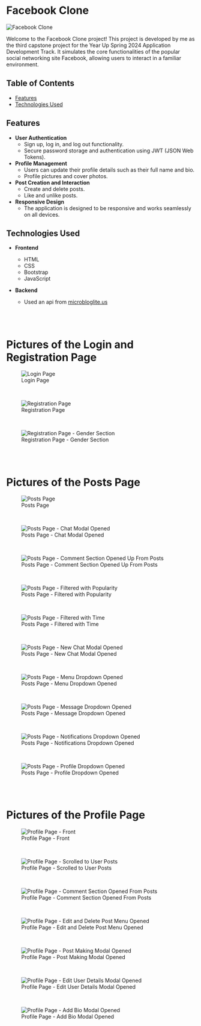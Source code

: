 # Facebook Clone

![Facebook Clone](/images/Profile%20Page%20-%20Front.jpg)

Welcome to the Facebook Clone project! This project is developed by me as the third capstone project for the Year Up Spring 2024 Application Development Track. It simulates the core functionalities of the popular social networking site Facebook, allowing users to interact in a familiar environment.

## Table of Contents

- [Features](#features)
- [Technologies Used](#technologies-used)

## Features

- **User Authentication**
  - Sign up, log in, and log out functionality.
  - Secure password storage and authentication using JWT (JSON Web Tokens).
- **Profile Management**
  - Users can update their profile details such as their full name and bio.
  - Profile pictures and cover photos.
- **Post Creation and Interaction**
  - Create and delete posts.
  - Like and unlike posts.
- **Responsive Design**
  - The application is designed to be responsive and works seamlessly on all devices.

## Technologies Used

- **Frontend**
  - HTML
  - CSS
  - Bootstrap
  - JavaScript

- **Backend**
  - Used an api from [microbloglite.us](http://microbloglite.us-east-2.elasticbeanstalk.com/)

<br />
<br />

# Pictures of the Login and Registration Page
<figure>
    <img src="/images/Login Page.jpg"
         alt="Login Page">
    <figcaption>Login Page</figcaption>
</figure>

<br />

<figure>
    <img src="/images/Registration Page.jpg"
         alt="Registration Page">
    <figcaption>Registration Page</figcaption>
</figure>

<br />

<figure>
    <img src="/images/Registration Page - Custom Gender Selected.jpg"
         alt="Registration Page - Gender Section">
    <figcaption>Registration Page - Gender Section</figcaption>
</figure>

<br />
<br />

# Pictures of the Posts Page
<figure>
    <img src="/images/Posts Page.jpg"
         alt="Posts Page">
    <figcaption>Posts Page</figcaption>
</figure>

<br />

<figure>
    <img src="/images/Posts Page - Chat Modal Opened.jpg"
         alt="Posts Page - Chat Modal Opened">
    <figcaption>Posts Page - Chat Modal Opened</figcaption>
</figure>

<br />

<figure>
    <img src="/images/Posts Page - Comment Section Opened Up From Posts.jpg"
         alt="Posts Page - Comment Section Opened Up From Posts">
    <figcaption>Posts Page - Comment Section Opened Up From Posts</figcaption>
</figure>

<br />

<figure>
    <img src="/images/Posts Page - Filtered with Popularity.jpg"
         alt="Posts Page - Filtered with Popularity">
    <figcaption>Posts Page - Filtered with Popularity</figcaption>
</figure>

<br />

<figure>
    <img src="/images/Posts Page - Filtered with Time.jpg"
         alt="Posts Page - Filtered with Time">
    <figcaption>Posts Page - Filtered with Time</figcaption>
</figure>

<br />

<figure>
    <img src="/images/Posts Page - New Chat Modal Opened.jpg"
         alt="Posts Page - New Chat Modal Opened">
    <figcaption>Posts Page - New Chat Modal Opened</figcaption>
</figure>

<br />

<figure>
    <img src="/images/Posts Page with Menu Dropdown Opened.jpg"
         alt="Posts Page - Menu Dropdown Opened">
    <figcaption>Posts Page - Menu Dropdown Opened</figcaption>
</figure>

<br />

<figure>
    <img src="/images/Posts Page with Message Dropdown Opened.jpg"
         alt="Posts Page - Message Dropdown Opened">
    <figcaption>Posts Page - Message Dropdown Opened</figcaption>
</figure>

<br />

<figure>
    <img src="/images/Posts Page with Notifications Dropdown Opened.jpg"
         alt="Posts Page - Notifications Dropdown Opened">
    <figcaption>Posts Page - Notifications Dropdown Opened</figcaption>
</figure>

<br />

<figure>
    <img src="/images/Posts Page with Profile Dropdown Opened.jpg"
         alt="Posts Page - Profile Dropdown Opened">
    <figcaption>Posts Page - Profile Dropdown Opened</figcaption>
</figure>

<br />
<br />

# Pictures of the Profile Page
<figure>
    <img src="/images/Profile Page - Front.jpg"
         alt="Profile Page - Front">
    <figcaption>Profile Page - Front</figcaption>
</figure>

<br />

<figure>
    <img src="/images/Profile Page - Scrolled to User Posts.jpg"
         alt="Profile Page - Scrolled to User Posts">
    <figcaption>Profile Page - Scrolled to User Posts</figcaption>
</figure>

<br />

<figure>
    <img src="/images/Profile Page - Comment Section Opened From Posts.jpg"
         alt="Profile Page - Comment Section Opened From Posts">
    <figcaption>Profile Page - Comment Section Opened From Posts</figcaption>
</figure>

<br />

<figure>
    <img src="/images/Profile Page - Edit and Delete Post Menu Opened Up.jpg"
         alt="Profile Page - Edit and Delete Post Menu Opened">
    <figcaption>Profile Page - Edit and Delete Post Menu Opened</figcaption>
</figure>

<br />

<figure>
    <img src="/images/Profile Page - Post Making Modal Opened.jpg"
         alt="Profile Page - Post Making Modal Opened">
    <figcaption>Profile Page - Post Making Modal Opened</figcaption>
</figure>

<br />

<figure>
    <img src="/images/Profile Page - Edit User Details Modal Opened.jpg"
         alt="Profile Page - Edit User Details Modal Opened">
    <figcaption>Profile Page - Edit User Details Modal Opened</figcaption>
</figure>

<br />

<figure>
    <img src="/images/Profile Page - Add Bio Modal Opened.jpg"
         alt="Profile Page - Add Bio Modal Opened">
    <figcaption>Profile Page - Add Bio Modal Opened</figcaption>
</figure>

<br />



